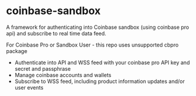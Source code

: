 # coinbase-sandbox
A framework for authenticating into Coinbase sandbox (using coinbase pro api) and subscribe to real time data feed.

For Coinbase Pro or Sandbox User - this repo uses unsupported cbpro package
* Authenticate into API and WSS feed with your coinbase pro API key and secret and passphrase
* Manage coinbase accounts and wallets
* Subscribe to WSS feed, including product information updates and/or user events
